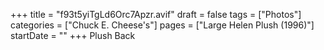 +++
title = "f93t5yiTgLd6Orc7Apzr.avif"
draft = false
tags = ["Photos"]
categories = ["Chuck E. Cheese's"]
pages = ["Large Helen Plush (1996)"]
startDate = ""
+++
Plush Back
